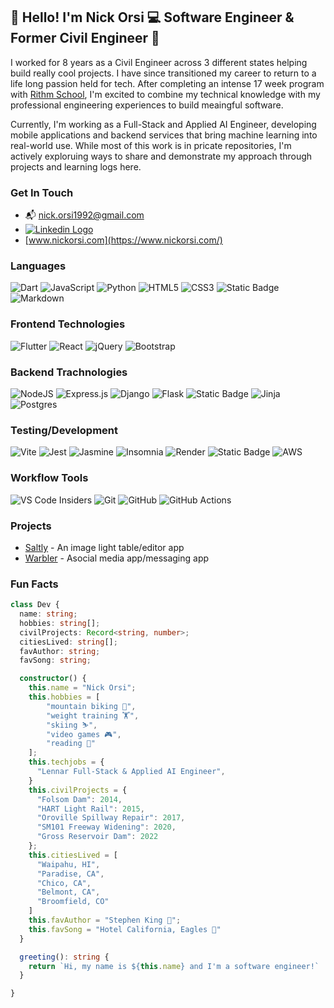 ## 👋 Hello! I'm Nick Orsi 💻 Software Engineer & Former Civil Engineer 🚧

I worked for 8 years as a Civil Engineer across 3 different states helping build really cool projects. I have since transitioned my career to return to a life long passion held for tech. After completing an intense 17 week program with [Rithm School](https://www.rithmschool.com/), I'm excited to combine my technical knowledge with my professional engineering experiences to build meaingful software.

Currently, I'm working as a Full-Stack and Applied AI Engineer, developing mobile applications and backend services that bring machine learning into real-world use. While most of this work is in pricate repositories, I'm actively exploruing ways to share and demonstrate my approach through projects and learning logs here.

### Get In Touch
* 📬 nick.orsi1992@gmail.com
* [<img src="https://img.shields.io/badge/linkedin-%230077B5.svg?style=for-the-badge&logo=linkedin&logoColor=white" alt="Linkedin Logo">](https://www.linkedin.com/in/nicholas-orsi-18ab8382/)
* [www.nickorsi.com](https://www.nickorsi.com/)

### Languages
![Dart](https://img.shields.io/badge/dart-%230175C2.svg?style=for-the-badge&logo=dart&logoColor=white)
![JavaScript](https://img.shields.io/badge/javascript-%23323330.svg?style=for-the-badge&logo=javascript&logoColor=%23F7DF1E)
![Python](https://img.shields.io/badge/python-3670A0?style=for-the-badge&logo=python&logoColor=ffdd54)
![HTML5](https://img.shields.io/badge/html5-%23E34F26.svg?style=for-the-badge&logo=html5&logoColor=white)
![CSS3](https://img.shields.io/badge/css3-%231572B6.svg?style=for-the-badge&logo=css3&logoColor=white)
![Static Badge](https://img.shields.io/badge/SQL-%231375D6?style=for-the-badge)
![Markdown](https://img.shields.io/badge/markdown-%23000000.svg?style=for-the-badge&logo=markdown&logoColor=white)

### Frontend Technologies
![Flutter](https://img.shields.io/badge/Flutter-%2302569B.svg?style=for-the-badge&logo=Flutter&logoColor=white)
![React](https://img.shields.io/badge/react-%2320232a.svg?style=for-the-badge&logo=react&logoColor=%2361DAFB)
![jQuery](https://img.shields.io/badge/jquery-%230769AD.svg?style=for-the-badge&logo=jquery&logoColor=white)
![Bootstrap](https://img.shields.io/badge/bootstrap-%238511FA.svg?style=for-the-badge&logo=bootstrap&logoColor=white)

### Backend Trachnologies
![NodeJS](https://img.shields.io/badge/node.js-6DA55F?style=for-the-badge&logo=node.js&logoColor=white)
![Express.js](https://img.shields.io/badge/express.js-%23404d59.svg?style=for-the-badge&logo=express&logoColor=%2361DAFB)
![Django](https://img.shields.io/badge/django-%23092E20.svg?style=for-the-badge&logo=django&logoColor=white)
![Flask](https://img.shields.io/badge/flask-%23000.svg?style=for-the-badge&logo=flask&logoColor=white)
![Static Badge](https://img.shields.io/badge/SQLAlchemy-%23D63113?style=for-the-badge)
![Jinja](https://img.shields.io/badge/jinja-white.svg?style=for-the-badge&logo=jinja&logoColor=black)
![Postgres](https://img.shields.io/badge/postgres-%23316192.svg?style=for-the-badge&logo=postgresql&logoColor=white)

### Testing/Development
![Vite](https://img.shields.io/badge/vite-%23646CFF.svg?style=for-the-badge&logo=vite&logoColor=white)
![Jest](https://img.shields.io/badge/-jest-%23C21325?style=for-the-badge&logo=jest&logoColor=white)
![Jasmine](https://img.shields.io/badge/jasmine-%238A4182.svg?style=for-the-badge&logo=jasmine&logoColor=white)
![Insomnia](https://img.shields.io/badge/Insomnia-black?style=for-the-badge&logo=insomnia&logoColor=5849BE)
![Render](https://img.shields.io/badge/Render-%46E3B7.svg?style=for-the-badge&logo=render&logoColor=white)
![Static Badge](https://img.shields.io/badge/ElephantSQL-%233F9BBF?style=for-the-badge)
![AWS](https://img.shields.io/badge/AWS-%23FF9900.svg?style=for-the-badge&logo=amazon-aws&logoColor=white)

### Workflow Tools
![VS Code Insiders](https://img.shields.io/badge/VS%20Code%20Insiders-35b393.svg?style=for-the-badge&logo=visual-studio-code&logoColor=white)
![Git](https://img.shields.io/badge/git-%23F05033.svg?style=for-the-badge&logo=git&logoColor=white)
![GitHub](https://img.shields.io/badge/github-%23121011.svg?style=for-the-badge&logo=github&logoColor=white)
![GitHub Actions](https://img.shields.io/badge/github%20actions-%232671E5.svg?style=for-the-badge&logo=githubactions&logoColor=white)

### Projects
* [Saltly](https://github.com/nickorsi/satly) - An image light table/editor app
* [Warbler](https://github.com/nickorsi/flask-warbler) - Asocial media app/messaging app

### Fun Facts
```ts
class Dev {
  name: string;
  hobbies: string[];
  civilProjects: Record<string, number>;
  citiesLived: string[];
  favAuthor: string;
  favSong: string;

  constructor() {
    this.name = "Nick Orsi";
    this.hobbies = [
        "mountain biking 🚵",
        "weight training 🏋️",
        "skiing ⛷️",
        "video games 🎮",
        "reading 📖"
    ];
    this.techjobs = {
      "Lennar Full-Stack & Applied AI Engineer",
    }
    this.civilProjects = {
      "Folsom Dam": 2014,
      "HART Light Rail": 2015,
      "Oroville Spillway Repair": 2017,
      "SM101 Freeway Widening": 2020,
      "Gross Reservoir Dam": 2022
    };
    this.citiesLived = [
      "Waipahu, HI",
      "Paradise, CA",
      "Chico, CA",
      "Belmont, CA",
      "Broomfield, CO"
    ]
    this.favAuthor = "Stephen King 🤡";
    this.favSong = "Hotel California, Eagles 🦅"
  }

  greeting(): string {
    return `Hi, my name is ${this.name} and I'm a software engineer!`
  }

}
```